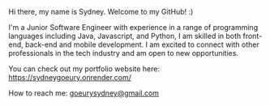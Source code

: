 Hi there, my name is Sydney. Welcome to my GitHub! :)

I'm a Junior Software Engineer with experience in a range of programming languages including Java, Javascript, and Python, I am skilled in both front-end, back-end and mobile development. I am excited to connect with other professionals in the tech industry and am open to new opportunities.

You can check out my portfolio website here: https://sydneygoeury.onrender.com/

How to reach me: goeurysydney@gmail.com

 
<!--
**Levrairagazzo/Levrairagazzo** is a ✨ _special_ ✨ repository because its `README.md` (this file) appears on your GitHub profile.

Here are some ideas to get you started:

- 🔭 I’m currently working on building a Memory Game application with React
- 🌱 I’m currently learning back-end web development and networking in Java.
- 📫 How to reach me: goeurysydney@gmail.com
- ⚡ Technologies:
    - Very comfortable: JavaScript, Java, C++, HTML, CSS
    - Decently comfortable: Python, React, WebPack
    - Familiar with: Node.js, Next.js, MongoDB, BootStrap, Tailwind, PyGame, Android Studio
    More 
-->
